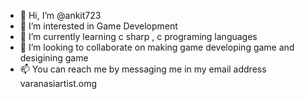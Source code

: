 - 👋 Hi, I’m @ankit723
- 👀 I’m interested in Game Development
- 🌱 I’m currently learning c sharp , c programing languages
- 💞️ I’m looking to collaborate on making game developing game and desigining game
- 📫 You can reach me by messaging me in my email address   varanasiartist.omg 

<!---
ankit723/ankit723 is a ✨ special ✨ repository because its `README.md` (this file) appears on your GitHub profile.
You can click the Preview link to take a look at your changes.
--->
